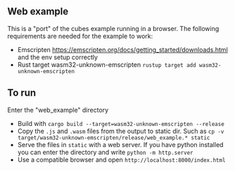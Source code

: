 ## Web example

This is a "port" of the cubes example running in a browser. The following requirements are needed for the example to work:
* Emscripten https://emscripten.org/docs/getting_started/downloads.html and the env setup correctly
* Rust target wasm32-unknown-emscripten `rustup target add wasm32-unknown-emscripten`

## To run

Enter the "web_example" directory
* Build with `cargo build --target=wasm32-unknown-emscripten --release`
* Copy the `.js` and `.wasm` files from the output to static dir. Such as `cp -v target/wasm32-unknown-emscripten/release/web_example.* static`
* Serve the files in `static` with a web server. If you have python installed you can enter the directory and write `python -m http.server`
* Use a compatible browser and open `http://localhost:8000/index.html`
